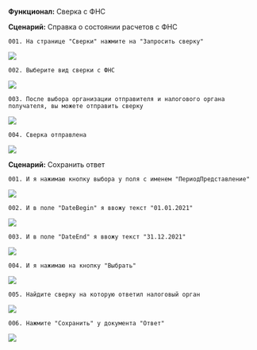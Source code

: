 **Функционал:** Сверка с ФНС


**Сценарий:** Справка о состоянии расчетов с ФНС

	001. На странице "Сверки" нажмите на "Запросить сверку"
![](Сверка_с_ФНС/Сверка_с_ФНС_2_Справка_о_состоянии_расчетов_с_001.png)

	002. Выберите вид сверки с ФНС
![](Сверка_с_ФНС/Сверка_с_ФНС_4_Справка_о_состоянии_расчетов_с_002.png)

	003. После выбора организации отправителя и налогового органа получателя, вы можете отправить сверку
![](Сверка_с_ФНС/Сверка_с_ФНС_17_Справка_о_состоянии_расчетов_с_003.png)

	004. Сверка отправлена
![](Сверка_с_ФНС/Сверка_с_ФНС_23_Справка_о_состоянии_расчетов_с_004.png)


**Сценарий:** Сохранить ответ

	001. И я нажимаю кнопку выбора у поля с именем "ПериодПредставление"
![](Сверка_с_ФНС/Сверка_с_ФНС_25_Сохранить_ответ_001.png)

	002. И в поле "DateBegin" я ввожу текст "01.01.2021"
![](Сверка_с_ФНС/Сверка_с_ФНС_26_Сохранить_ответ_002.png)

	003. И в поле "DateEnd" я ввожу текст "31.12.2021"
![](Сверка_с_ФНС/Сверка_с_ФНС_27_Сохранить_ответ_003.png)

	004. И я нажимаю на кнопку "Выбрать"
![](Сверка_с_ФНС/Сверка_с_ФНС_28_Сохранить_ответ_004.png)

	005. Найдите сверку на которую ответил налоговый орган
![](Сверка_с_ФНС/Сверка_с_ФНС_47_Сохранить_ответ_005.png)

	006. Нажмите "Сохранить" у документа "Ответ"
![](Сверка_с_ФНС/Сверка_с_ФНС_56_Сохранить_ответ_006.png)
